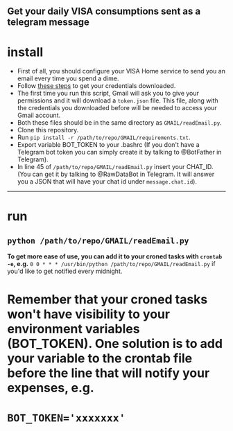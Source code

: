 ## Get your daily VISA consumptions sent as a telegram message
# install
* First of all, you should configure your VISA Home service to send you an email every time you spend a dime.
* Follow [these steps](https://codehandbook.org/how-to-read-email-from-gmail-api-using-python/) to get your credentials downloaded.
* The first time you run this script, Gmail will ask you to give your permissions and it will download a `token.json` file. This file, along with the credentials you downloaded before will be needed to access your Gmail account.
* Both these files should be in the same directory as `GMAIL/readEmail.py`.
* Clone this repository.
* Run `pip install -r /path/to/repo/GMAIL/requirements.txt`.
* Export variable BOT_TOKEN to your .bashrc (If you don't have a Telegram bot token you can simply create it by talking to @BotFather in Telegram).
* In line 45 of `/path/to/repo/GMAIL/readEmail.py` insert your CHAT_ID. (You can get it by talking to @RawDataBot in Telegram. It will answer you a JSON that will have your chat id under `message.chat.id`).
--------------------------------------
# run
`python /path/to/repo/GMAIL/readEmail.py`
--------------------------------------
**To get more ease of use, you can add it to your croned tasks with `crontab -e`, e.g.**
`0 0 * * * /usr/bin/python /path/to/repo/GMAIL/readEmail.py` if you'd like to get notified every midnight.
# Remember that your croned tasks won't have visibility to your environment variables (BOT_TOKEN). One solution is to add your variable to the crontab file before the line that will notify your expenses, e.g.
# `BOT_TOKEN='xxxxxxx'`